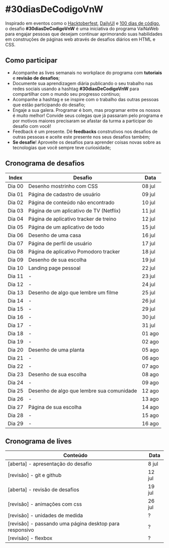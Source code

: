 # #30diasDeCodigoVnW

Inspirado em eventos como o [Hacktoberfest](https://hacktoberfest.digitalocean.com), [DailyUI](https://www.dailyui.co/) e [100 dias de código](https://inspiradanacomputacao.com/blog/aprenda-a-programar-com-desafio-100-dias-de-codigo), o desafio **#30diasDeCodigoVnW** é uma iniciativa do programa VaiNaWeb para engajar pessoas que desejam continuar aprimorando suas habilidades em construções de páginas web através de desafios diários em HTML e CSS.

## Como participar

- Acompanhe as lives semanais no workplace do programa com **tutoriais** e **revisão de desafios**;
- Documente sua aprendizagem diária publicando o seu trabalho nas redes sociais usando a hashtag **#30diasDeCodigoVnW** para compartilhar com o mundo seu progresso contínuo;
- Acompanhe a hashtag e se inspire com o trabalho das outras pessoas que estão participando do desafio;
- Engaje a sua galera. Programar é bom, mas programar entre os nossos é muito melhor! Convide seus colegas que já passaram pelo programa e por motivos maiores precisaram se afastar da turma a participar do desafio com você!
- Feedback é um presente. Dê **feedbacks** construtivos nos desafios de outras pessoas e aceite este presente nos seus desafios também;
- **Se desafie**! Aproveite os desafios para aprender coisas novas sobre as tecnologias que você sempre teve curiosidade;

## Cronograma de desafios

| Index   | Desafio                                  | Data    |
|---------| ---------------------------------------- |---------|
| Dia 00  | Desenho mostrinho com CSS                | 08 jul  |
| Dia 01  | Página de cadastro de usuário            | 09 jul  |
| Dia 02  | Página de conteúdo não encontrado        | 10 jul  |
| Dia 03  | Página de um aplicativo de TV (Netflix)  | 11 jul  |
| Dia 04  | Página de aplicativo tracker de treino   | 12 jul  |
| Dia 05  | Página de um aplicativo de todo          | 15 jul  |
| Dia 06  | Desenho de uma casa                      | 16 jul  |
| Dia 07  | Página de perfil de usuário              | 17 jul  |
| Dia 08  | Página de aplicativo Pomodoro tracker    | 18 jul  |
| Dia 09  | Desenho de sua escolha                   | 19 jul  |
| Dia 10  | Landing page pessoal                     | 22 jul  |
| Dia 11  | -          | 23 jul  |
| Dia 12  | -          | 24 jul  |
| Dia 13  | Desenho de algo que lembre um filme      | 25 jul  |
| Dia 14  | -          | 26 jul  |
| Dia 15  | -          | 29 jul  |
| Dia 16  | -          | 30 jul  |
| Dia 17  | -          | 31 jul  |
| Dia 18  | -          | 01 ago  |
| Dia 19  | -          | 02 ago  |
| Dia 20  | Desenho de uma planta                    | 05 ago  |
| Dia 21  | -          | 06 ago  |
| Dia 22  | -          | 07 ago  |
| Dia 23  | Desenho de sua escolha          | 08 ago  |
| Dia 24  | -          | 09 ago  |
| Dia 25  | Desenho de algo que lembre sua comunidade| 12 ago  |
| Dia 26  | -          | 13 ago  |
| Dia 27  | Página de sua escolha          | 14 ago  |
| Dia 28  | -          | 15 ago  |
| Dia 29  | -          | 16 ago  |

## Cronograma de lives

| Conteúdo                                                | Data        |
| ------------------------------------------------------- |-------------|
| [aberta]  - apresentação do desafio                     | 8 jul       |
| [revisão] - git e github                                | 12 jul      |
| [aberta]  - revisão de desafios                         | 19 jul      |
| [revisão] - animações com css                           | 26 jul      |
| [revisão] - unidades de medida                          | ?           |
| [revisão] - passando uma página desktop para responsivo | ?           |
| [revisão] - flexbox                                     | ?           |
